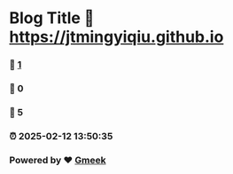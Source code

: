 # Blog Title :link: https://jtmingyiqiu.github.io 
### :page_facing_up: [1](https://jtmingyiqiu.github.io/tag.html) 
### :speech_balloon: 0 
### :hibiscus: 5 
### :alarm_clock: 2025-02-12 13:50:35 
### Powered by :heart: [Gmeek](https://github.com/Meekdai/Gmeek)

